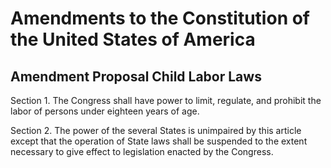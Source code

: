 # Amendments to the Constitution of the United States of America

## Amendment Proposal Child Labor Laws
Section 1. The Congress shall have power to limit, regulate, and prohibit the labor of persons under eighteen years of age.

Section 2. The power of the several States is unimpaired by this article except that the operation of State laws shall be suspended to the extent necessary to give effect to legislation enacted by the Congress.
